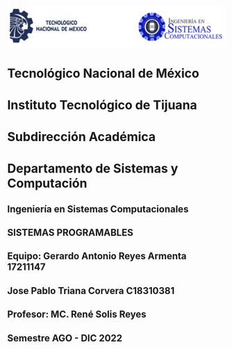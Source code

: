 ![](portadatcnm.png)
#    Tecnológico Nacional de México
#   Instituto Tecnológico de Tijuana
#        Subdirección Académica
# Departamento de Sistemas y Computación
##  Ingeniería en Sistemas Computacionales
##        SISTEMAS PROGRAMABLES 
## Equipo:  Gerardo Antonio Reyes Armenta 17211147
## Jose Pablo Triana Corvera C18310381
##   Profesor: MC. René Solis Reyes
##     Semestre AGO - DIC 2022
